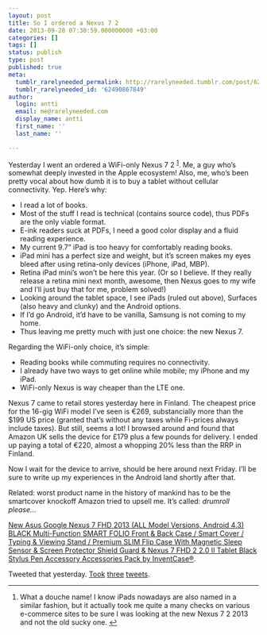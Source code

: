```yaml
---
layout: post
title: So I ordered a Nexus 7 2
date: 2013-09-28 07:30:59.000000000 +03:00
categories: []
tags: []
status: publish
type: post
published: true
meta:
  tumblr_rarelyneeded_permalink: http://rarelyneeded.tumblr.com/post/62490867849/so-i-ordered-a-nexus-7-2
  tumblr_rarelyneeded_id: '62490867849'
author:
  login: antti
  email: me@rarelyneeded.com
  display_name: antti
  first_name: ''
  last_name: ''

---
```

Yesterday I went an ordered a WiFi-only Nexus 7&#160;2&#160;<sup id="fnref:p62490867849-name"><a href="p62490867849-name" rel="footnote">1</a></sup>. Me, a guy who&#8217;s somewhat deeply invested in the Apple ecosystem! Also, me, who&#8217;s been pretty vocal about how dumb it is to buy a tablet without cellular connectivity. Yep. Here&#8217;s why:

<ul>
<li>I read a lot of books.</li>
<li>Most of the stuff I read is technical (contains source code), thus PDFs are the only viable format.</li>
<li>E-ink readers suck at PDFs, I need a good color display and a fluid reading experience.</li>
<li>My current 9.7&#8221; iPad is too heavy for comfortably reading books.</li>
<li>iPad mini has a perfect size and weight, but it&#8217;s screen makes my eyes bleed after using retina-only devices (iPhone, iPad, MBP).</li>
<li>Retina iPad mini&#8217;s won&#8217;t be here this year. (Or so I believe. If they really release a retina mini next month, awesome, then Nexus goes to my wife and I&#8217;ll just buy that for me, problem solved!)</li>
<li>Looking around the tablet space, I see iPads (ruled out above), Surfaces (also heavy and clunky) and the Android options.</li>
<li>If I&#8217;d go Android, it&#8217;d have to be vanilla, Samsung is not coming to my home.</li>
<li>Thus leaving me pretty much with just one choice: the new Nexus 7.</li>
</ul>
Regarding the WiFi-only choice, it&#8217;s simple:

<ul>
<li>Reading books while commuting requires no connectivity.</li>
<li>I already have two ways to get online while mobile; my iPhone and my iPad.</li>
<li>WiFi-only Nexus is way cheaper than the LTE one.</li>
</ul>
Nexus 7 came to retail stores yesterday here in Finland. The cheapest price for the 16-gig WiFi model I&#8217;ve seen is €269, substancially more than the $199 US price (granted that&#8217;s without any taxes while Fi-prices always include taxes). But still, seems a lot! I browsed around and found that Amazon UK sells the device for £179 plus a few pounds for delivery. I ended up paying a total of €220, almost a whopping 20% less than the RRP in Finland.

Now I wait for the device to arrive, should be here around next Friday. I&#8217;ll be sure to write up my experiences in the Android land shortly after that.

Related: worst product name in the history of mankind has to be the smartcover knockoff Amazon tried to upsell me. It&#8217;s called: <em>drumroll please&#8230;</em>

<a href="http://www.amazon.co.uk/Multi-Function-Protector-Accessory-Accessories-InventCase%C2%AE/dp/B00EF83LZO/">New Asus Google Nexus 7 FHD 2013 (ALL Model Versions, Android 4.3) BLACK Multi-Function SMART FOLIO Front &amp; Back Case / Smart Cover / Typing &amp; Viewing Stand / Premium SLIM Flip Case With Magnetic Sleep Sensor &amp; Screen Protector Shield Guard &amp; Nexus 7 FHD 2&#160;2.0 II Tablet Black Stylus Pen Accessory Accessories Pack by InventCase®</a>.

Tweeted that yesterday. <a href="https://twitter.com/anttti/status/383647185872912384">Took</a> <a href="https://twitter.com/anttti/status/383647192848027648">three</a> <a href="https://twitter.com/anttti/status/383647200376811520">tweets</a>.

<div class="footnotes">
<hr />
<ol>
<li id="fn:p62490867849-name">
What a douche name! I know iPads nowadays are also named in a similar fashion, but it actually took me quite a many checks on various e-commerce sites to be sure I was looking at the new Nexus 7&#160;2 2013 and not the old sucky one. <a href="p62490867849-name" rev="footnote">↩</a>

</li>
</ol>

